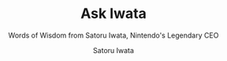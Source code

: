 ---
title: Ask Iwata
subtitle: Words of Wisdom from Satoru Iwata, Nintendo's Legendary CEO
author: [Satoru Iwata]
category: [策划&传记]
cover: http://books.google.com/books/content?id=faImEAAAQBAJ&printsec=frontcover&img=1&zoom=1&edge=curl&source=gbs_api
status: todo
---